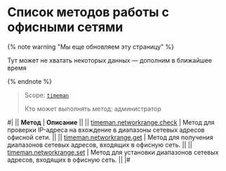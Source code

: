 # Список методов работы с офисными сетями

{% note warning "Мы еще обновляем эту страницу" %}

Тут может не хватать некоторых данных — дополним в ближайшее время

{% endnote %}

> Scope: [`timeman`](../../scopes/permissions.md)
>
> Кто может выполнять метод: администратор

#|
|| **Метод** | **Описание** ||
|| [timeman.networkrange.check](./timeman-networkrange-check.md) | Метод для проверки IP-адреса на вхождение в диапазоны сетевых адресов офисной сети. ||
|| [timeman.networkrange.get](./timeman-networkrange-get.md) | Метод для получения диапазонов сетевых адресов, входящих в офисную сеть. ||
|| [timeman.networkrange.set](./timeman-networkrange-set.md) | Метод для установки диапазонов сетевых адресов, входящих в офисную сеть. ||
|#